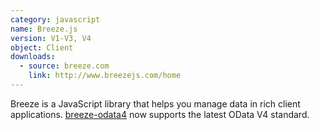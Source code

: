 ```yaml
---
category: javascript
name: Breeze.js
version: V1-V3, V4
object: Client
downloads:
  - source: breeze.com
    link: http://www.breezejs.com/home
---
```

Breeze is a JavaScript library that helps you manage data in rich client applications. [breeze-odata4](https://github.com/tschettler/breeze-odata4) now supports the latest OData V4 standard.